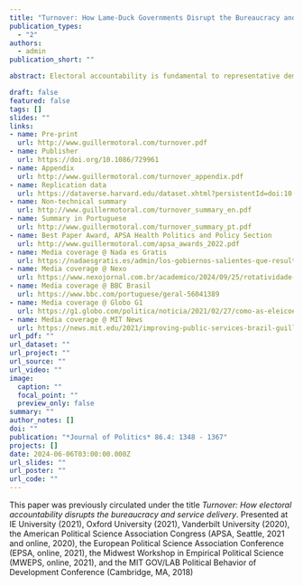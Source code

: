 ```yaml
---
title: "Turnover: How Lame-Duck Governments Disrupt the Bureaucracy and Service Delivery before Leaving Office"
publication_types:
  - "2"
authors:
  - admin
publication_short: ""

abstract: Electoral accountability is fundamental to representative democracy. Yet, it can also be costly for governance because it generates turnover among bureaucrats (not just politicians) and disrupts the delivery of public services. Previous studies on the connection between political and bureaucratic turnover emphasize how incoming governments reshape the bureaucracy. This article argues that election losers also engage in bureaucratic shuffling before leaving office, and that this can depress public service delivery. I employ a close-races regression discontinuity design to demonstrate these turnover dynamics, using administrative data on the universe of government employees and healthcare services in Brazilian municipalities. The results show that the incumbent's electoral defeat causes dismissals of temporary employees, the hiring of more civil servants, and declines in healthcare service delivery before the winner takes office. These findings highlight the political strategies of lame-duck politicians and the consequential bureaucratic politics that follow elections.

draft: false
featured: false
tags: []
slides: ""
links:
- name: Pre-print
  url: http://www.guillermotoral.com/turnover.pdf
- name: Publisher
  url: https://doi.org/10.1086/729961
- name: Appendix
  url: http://www.guillermotoral.com/turnover_appendix.pdf
- name: Replication data
  url: https://dataverse.harvard.edu/dataset.xhtml?persistentId=doi:10.7910/DVN/KO2VPS
- name: Non-technical summary
  url: http://www.guillermotoral.com/turnover_summary_en.pdf
- name: Summary in Portuguese
  url: http://www.guillermotoral.com/turnover_summary_pt.pdf
- name: Best Paper Award, APSA Health Politics and Policy Section
  url: http://www.guillermotoral.com/apsa_awards_2022.pdf
- name: Media coverage @ Nada es Gratis
  url: https://nadaesgratis.es/admin/los-gobiernos-salientes-que-resultan-de-una-derrota-electoral-alteran-la-burocracia-y-danan-la-prestacion-de-servicios-publicos-antes-de-abandonar-el-poder
- name: Media coverage @ Nexo
  url: https://www.nexojornal.com.br/academico/2024/09/25/rotatividade-governos-influencia-servicos-publicos-pesquisa
- name: Media coverage @ BBC Brasil
  url: https://www.bbc.com/portuguese/geral-56041389
- name: Media coverage @ Globo G1
  url: https://g1.globo.com/politica/noticia/2021/02/27/como-as-eleicoes-municipais-afetam-os-servicos-publicos-no-brasil.ghtml
- name: Media coverage @ MIT News
  url: https://news.mit.edu/2021/improving-public-services-brazil-guillermo-toral-0120
url_pdf: ""
url_dataset: ""
url_project: ""
url_source: ""
url_video: ""
image:
  caption: ""
  focal_point: ""
  preview_only: false
summary: ""
author_notes: []
doi: ""
publication: "*Journal of Politics* 86.4: 1348 - 1367"
projects: []
date: 2024-06-06T03:00:00.000Z
url_slides: ""
url_poster: ""
url_code: ""
---
```

This paper was previously circulated under the title *Turnover: How electoral accountability disrupts the bureaucracy and service delivery*.
Presented at IE University (2021), Oxford University (2021), Vanderbilt University (2020), the American Political Science Association Congress (APSA, Seattle, 2021 and online, 2020), the European Political Science Association Conference (EPSA, online, 2021), the Midwest Workshop in Empirical Political Science (MWEPS, online, 2021), and the MIT GOV/LAB Political Behavior of Development Conference (Cambridge, MA, 2018)